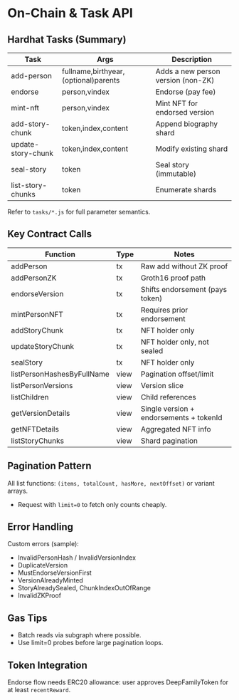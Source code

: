 # On-Chain & Task API

## Hardhat Tasks (Summary)
| Task | Args | Description |
|------|------|-------------|
| add-person | fullname,birthyear,(optional)parents | Adds a new person version (non-ZK) |
| endorse | person,vindex | Endorse (pay fee) |
| mint-nft | person,vindex | Mint NFT for endorsed version |
| add-story-chunk | token,index,content | Append biography shard |
| update-story-chunk | token,index,content | Modify existing shard |
| seal-story | token | Seal story (immutable) |
| list-story-chunks | token | Enumerate shards |

Refer to `tasks/*.js` for full parameter semantics.

## Key Contract Calls
| Function | Type | Notes |
|----------|------|-------|
| addPerson | tx | Raw add without ZK proof |
| addPersonZK | tx | Groth16 proof path |
| endorseVersion | tx | Shifts endorsement (pays token) |
| mintPersonNFT | tx | Requires prior endorsement |
| addStoryChunk | tx | NFT holder only |
| updateStoryChunk | tx | NFT holder only, not sealed |
| sealStory | tx | NFT holder only |
| listPersonHashesByFullName | view | Pagination offset/limit |
| listPersonVersions | view | Version slice |
| listChildren | view | Child references |
| getVersionDetails | view | Single version + endorsements + tokenId |
| getNFTDetails | view | Aggregated NFT info |
| listStoryChunks | view | Shard pagination |

## Pagination Pattern
All list functions: `(items, totalCount, hasMore, nextOffset)` or variant arrays.
- Request with `limit=0` to fetch only counts cheaply.

## Error Handling
Custom errors (sample):
- InvalidPersonHash / InvalidVersionIndex
- DuplicateVersion
- MustEndorseVersionFirst
- VersionAlreadyMinted
- StoryAlreadySealed, ChunkIndexOutOfRange
- InvalidZKProof

## Gas Tips
- Batch reads via subgraph where possible.
- Use limit=0 probes before large pagination loops.

## Token Integration
Endorse flow needs ERC20 allowance: user approves DeepFamilyToken for at least `recentReward`.
